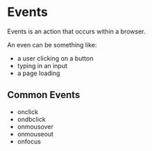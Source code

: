 
# Events
 Events is an action that occurs within a browser.
 
An even can be something like:
-  a user clicking on a button
- typing in an input 
- a page loading

## Common Events
- onclick
- ondbclick
- onmousover
- onmouseout
- onfocus